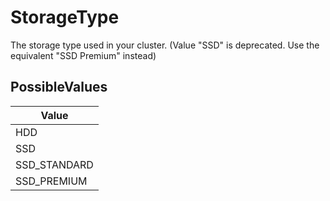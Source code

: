 # StorageType

The storage type used in your cluster. (Value \"SSD\" is deprecated. Use the equivalent \"SSD Premium\" instead)

## PossibleValues
|Value |
|------------ |
|HDD |
|SSD |
|SSD_STANDARD |
|SSD_PREMIUM |




